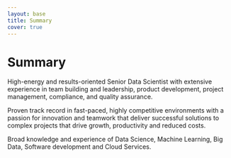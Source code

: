 ```yaml
---
layout: base
title: Summary
cover: true
---
```

# Summary

High-energy and results-oriented Senior Data Scientist with extensive experience in team building and leadership, product
development, project management, compliance, and quality assurance. 

Proven track record in fast-paced, highly competitive environments with a passion for innovation and teamwork that deliver
successful solutions to complex projects that drive growth, productivity and reduced costs. 

Broad knowledge and experience of
Data Science, Machine Learning, Big Data, Software development and Cloud Services.
